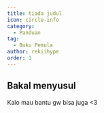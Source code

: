 ```yaml
---
title: tiada judul
icon: circle-info
category:
  - Panduan
tag:
  - Buku Pemula
author: rekiihype
order: 1
---
```


## Bakal menyusul

Kalo mau bantu gw bisa juga <3

